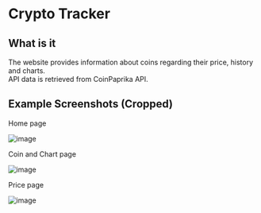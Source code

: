 # Crypto Tracker

## What is it
The website provides information about coins regarding their price, history and charts.\
API data is retrieved from CoinPaprika API.

## Example Screenshots (Cropped)
Home page

![image](https://github.com/user-attachments/assets/43de466c-0a11-4bbb-b50e-0019cbadfd84)

Coin and Chart page

![image](https://github.com/user-attachments/assets/75df3388-2ad9-48ae-8ab9-94178c483c2e)

Price page

![image](https://github.com/user-attachments/assets/c43fc167-fe8c-48ea-aa43-f5854ff57ed0)
